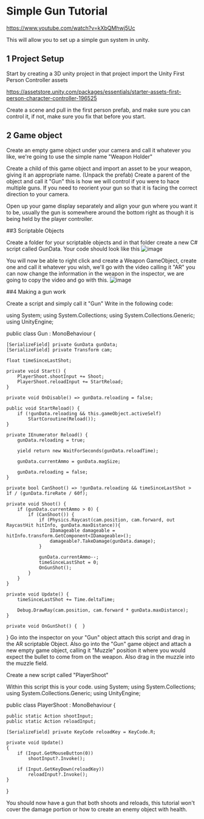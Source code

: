 # Simple Gun Tutorial
https://www.youtube.com/watch?v=kXbQMhwj5Uc

This will allow you to set up a simple gun system in unity.

## 1 Project Setup

Start by creating a 3D unity project in that project import the Unity First Person Controller assets 

https://assetstore.unity.com/packages/essentials/starter-assets-first-person-character-controller-196525

Create a scene and pull in the first person prefab, and make sure you can control it, if not, make sure you fix that before you start.

## 2 Game object

Create an empty game object under your camera and call it whatever you like, we're going to use the simple name "Weapon Holder"

Create a child of this game object and import an asset to be your weapon, giving it an appropriate name. (Unpack the prefab)
Create a parent of the object and call it "Gun" this is how we will control if you were to hace multiple guns.
If you need to reorient your gun so that it is facing the correct direction to your camera.

Open up your game display separately and align your gun where you want it to be, usually the gun is somewhere around the bottom right as though it is being held by the player controller.

##3 Scriptable Objects

Create a folder for your scriptable objects and in that folder create a new C# script called GunData.
Your code should look like this
![image](https://user-images.githubusercontent.com/114996410/212564495-996e5450-9a4d-4eb4-add5-7eae82171c79.png)

You will now be able to right click and create a Weapon GameObject, create one and call it whatever you wish, we'll go with the video calling it "AR"
you can now change the information in the weapon in the inspector, we are going to copy the video and go with this.
![image](https://user-images.githubusercontent.com/114996410/212564568-e6f798f9-e427-4e3f-b66b-b537e842dc3a.png)

##4 Making a gun work

Create a script and simply call it "Gun"
Write in the following code:


using System;
using System.Collections;
using System.Collections.Generic;
using UnityEngine;

public class Gun : MonoBehaviour {

   
    [SerializeField] private GunData gunData;
    [SerializeField] private Transform cam;
    
    float timeSinceLastShot;

    private void Start() {
        PlayerShoot.shootInput += Shoot;
        PlayerShoot.reloadInput += StartReload;
    }

    private void OnDisable() => gunData.reloading = false;

    public void StartReload() {
        if (!gunData.reloading && this.gameObject.activeSelf)
            StartCoroutine(Reload());
    }

    private IEnumerator Reload() {
        gunData.reloading = true;

        yield return new WaitForSeconds(gunData.reloadTime);

        gunData.currentAmmo = gunData.magSize;

        gunData.reloading = false;
    }

    private bool CanShoot() => !gunData.reloading && timeSinceLastShot > 1f / (gunData.fireRate / 60f);

    private void Shoot() {
        if (gunData.currentAmmo > 0) {
            if (CanShoot()) {
                if (Physics.Raycast(cam.position, cam.forward, out RaycastHit hitInfo, gunData.maxDistance)){
                    IDamageable damageable = hitInfo.transform.GetComponent<IDamageable>();
                    damageable?.TakeDamage(gunData.damage);
                }

                gunData.currentAmmo--;
                timeSinceLastShot = 0;
                OnGunShot();
            }
        }
    }

    private void Update() {
        timeSinceLastShot += Time.deltaTime;

        Debug.DrawRay(cam.position, cam.forward * gunData.maxDistance);
    }

    private void OnGunShot() {  }
}
Go into the inspector on your "Gun" object attach this script and drag in the AR scriptable Object.
Also go into the "Gun" game object and attach a new empty game object, calling it "Muzzle" position it where you would expect the bullet to come from on the weapon.
Also drag in the muzzle into the muzzle field.

Create a new script called "PlayerShoot"

Within this script this is your code.
using System;
using System.Collections;
using System.Collections.Generic;
using UnityEngine;

public class PlayerShoot : MonoBehaviour {

    public static Action shootInput;
    public static Action reloadInput;

    [SerializeField] private KeyCode reloadKey = KeyCode.R;

    private void Update()
    {
        if (Input.GetMouseButton(0))
            shootInput?.Invoke();

        if (Input.GetKeyDown(reloadKey))
            reloadInput?.Invoke();
    }
}

You should now have a gun that both shoots and reloads, this tutorial won't cover the damage portion or how to create an enemy object with health.















